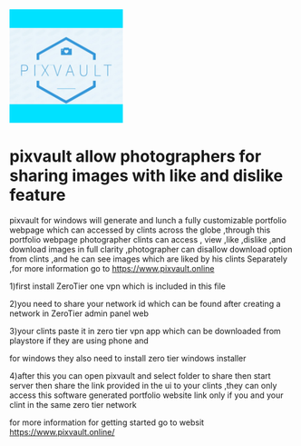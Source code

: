 <img src="https://github.com/midhunskumar22/pixvault/blob/main/readme/logo.png?raw=true" alt="Alt Text" width="200">


# pixvault allow photographers for sharing images with like and dislike feature
pixvault for windows  will  generate and lunch a fully customizable portfolio webpage which can accessed by clints across the globe ,through this portfolio webpage photographer clints can access , view ,like ,dislike ,and download images in full clarity ,photographer can disallow download option from clints ,and he can see images which are liked by his clints Separately ,for more information go to https://www.pixvault.online

1)first install ZeroTier one vpn which is included in this file

2)you need to share your network id which can be found after creating a network in ZeroTier admin panel web

3)your clints paste it in zero tier vpn app which can be downloaded from playstore if they are using phone and  

for windows they also need to install zero tier windows installer

4)after this you can open pixvault and select folder to share then start server then share the link provided in the ui to your clints ,they can only access this software generated portfolio website  link only if you and your clint in the same zero tier network

for more information for getting started go to websit https://www.pixvault.online/

